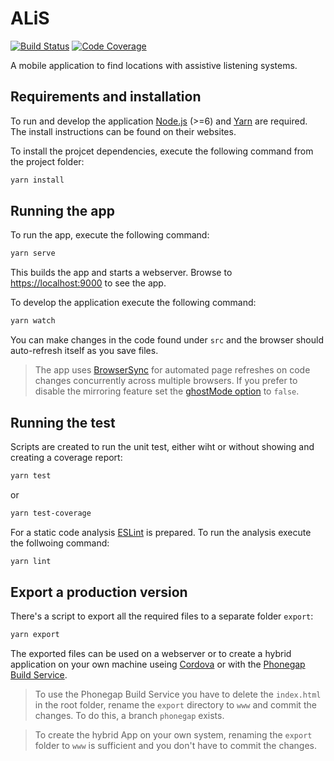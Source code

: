 # ALiS

[![Build Status][travis-image]][travis-url]
[![Code Coverage][codecov-image]][codecov-url]

A mobile application to find locations with assistive listening systems.

## Requirements and installation

To run and develop the application [Node.js](https://nodejs.org/en/) (>=6) and [Yarn](https://yarnpkg.com) are required. The install instructions can be found on their websites.

To install the projcet dependencies, execute the following command from the project folder:

```bash
yarn install
```

## Running the app

To run the app, execute the following command:

```bash
yarn serve
```

This builds the app and starts a webserver. Browse to [https://localhost:9000](https://localhost:9000) to see the app.

To develop the application execute the following command:

```bash
yarn watch
```

You can make changes in the code found under `src` and the browser should auto-refresh itself as you save files.

> The app uses [BrowserSync](http://www.browsersync.io/) for automated page refreshes on code changes concurrently across multiple browsers. If you prefer to disable the mirroring feature set the [ghostMode option](http://www.browsersync.io/docs/options/#option-ghostMode) to `false`.

## Running the test

Scripts are created to run the unit test, either wiht or without showing and creating a coverage report:

```bash
yarn test
```
or

```bash
yarn test-coverage
```

For a static code analysis [ESLint](http://eslint.org/) is prepared. To run the analysis execute the follwoing command:

```bash
yarn lint
```


## Export a production version

There's a script to export all the required files to a separate folder `export`:

```bash
yarn export
```

The exported files can be used on a webserver or to create a hybrid application on your own machine useing [Cordova](https://cordova.apache.org/) or with the [Phonegap Build Service](https://build.phonegap.com/).

> To use the Phonegap Build Service you have to delete the `index.html` in the root folder, rename the `export` directory to `www` and commit the changes. To do this, a branch `phonegap` exists.

> To create the hybrid App on your own system, renaming the `export` folder to `www` is sufficient and you don't have to commit the changes.



[travis-url]: https://travis-ci.org/sidloki/alis
[travis-image]: https://travis-ci.org/sidloki/alis.svg?branch=master
[codecov-url]: https://codecov.io/gh/sidloki/alis
[codecov-image]: https://codecov.io/gh/sidloki/alis/branch/master/graph/badge.svg
